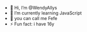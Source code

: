 - 👋 Hi, I’m @WendyAllys
- 🌱 I’m currently learning JavaScript
- 💞️ you can call me Fefe
- ⚡ Fun fact: i have 16y 
<!---
WendyAllys/WendyAllys is a ✨ special ✨ repository because its `README.md` (this file) appears on your GitHub profile.
You can click the Preview link to take a look at your changes.
--->
